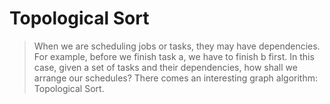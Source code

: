 # Topological Sort
> When we are scheduling jobs or tasks, they may have dependencies. For example, before we finish task a, we have to finish b first. In this case, given a set of tasks and their dependencies, how shall we arrange our schedules? There comes an interesting graph algorithm: Topological Sort.
